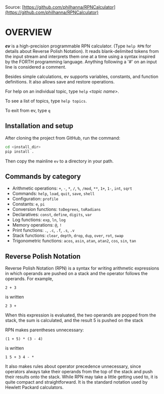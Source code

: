 Source: [https://github.com/philhanna/RPNCalculator](https://github.com/philhanna/RPNCalculator)

# OVERVIEW

***ev*** is a high-precision programmable RPN calculator.  (Type `help RPN`
for details about Reverse Polish Notation). It reads blank-delimited
tokens from the input stream and interprets them one at a time using
a syntax inspired by the FORTH programming language. Anything following
a '#' on an input line is considered a comment.

Besides simple calculations, ev supports variables, constants, and
function definitions. It also allows save and restore operations.

For help on an individual topic, type `help` *&lt;topic name&gt;*.

To see a list of topics, type `help topics`.

To exit from ev, type `q`

## Installation and setup

After cloning the project from GitHub, run the command:

```bash
cd <install_dir>
pip install .
```

Then copy the mainline `ev` to a directory in your path.

## Commands by category

* Arithmetic operations:   `+`, `-`, `*`, `/`, `%`, `/mod`, `**`, `1+`, `1-`, `int`, `sqrt`
* Commands:                `help`, `load`, `quit`, `save`, `shell`
* Configuration:           `profile`
* Constants:               `e`, `pi`
* Conversion functions:    `toDegrees`, `toRadians`
* Declaratives:            `const`, `define`, `digits`, `var`
* Log functions:           `exp`, `ln`, `log`
* Memory operations:       `@`, `!`
* Print functions:         `.`, `.c`, `.f`, `.s`, `.v`
* Stack functions:         `clear`, `depth`, `drop`, `dup`, `over`, `rot`, `swap`
* Trigonometric functions: `acos`, `asin`, `atan`, `atan2`, `cos`, `sin`, `tan`

## Reverse Polish Notation

Reverse Polish Notation (RPN) is a syntax for writing arithmetic expressions in which operands are pushed on a stack and
the operator follows the operands. For example,

```
2 + 3
```

is written

```
2 3 +
```

When this expression is evaluated, the two operands are popped from the stack, the sum is calculated, and the result 5
is pushed on the stack

RPN makes parentheses unnecessary:

```
(1 + 5) * (3 - 4)
```

is written

```
1 5 + 3 4 - *
```

It also makes rules about operator precedence unnecessary, since operators always take their operands from the top of
the stack and push their results onto the stack. While RPN may take a little getting used to, it is quite compact and
straightforward. It is the standard notation used by Hewlett Packard calculators.
